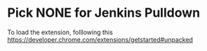 # Pick NONE for Jenkins Pulldown
To load the extension, folllowing this <https://developer.chrome.com/extensions/getstarted#unpacked>